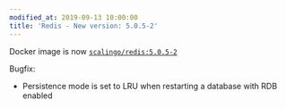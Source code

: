 ```yaml
---
modified_at: 2019-09-13 10:00:00
title: 'Redis - New version: 5.0.5-2'
---
```


Docker image is now [`scalingo/redis:5.0.5-2`](https://hub.docker.com/r/scalingo/redis/)

Bugfix:
  - Persistence mode is set to LRU when restarting a database with RDB enabled
